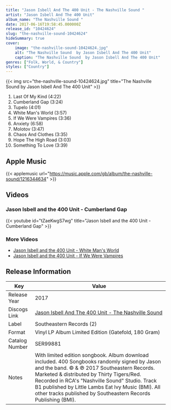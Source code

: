 ```yaml
---
title: "Jason Isbell And The 400 Unit - The Nashville Sound "
artist: "Jason Isbell And The 400 Unit"
album_name: "The Nashville Sound "
date: 2017-06-16T19:58:45.000000Z
release_id: "10424624"
slug: "the-nashville-sound-10424624"
hideSummary: true
cover:
    image: "the-nashville-sound-10424624.jpg"
    alt: "The Nashville Sound  by Jason Isbell And The 400 Unit"
    caption: "The Nashville Sound  by Jason Isbell And The 400 Unit"
genres: ["Folk, World, & Country"]
styles: ["Country"]
---
```


{{< img src="the-nashville-sound-10424624.jpg" title="The Nashville Sound  by Jason Isbell And The 400 Unit" >}}

<!-- section break -->

1. Last Of My Kind (4:22)
2. Cumberland Gap (3:24)
3. Tupelo (4:01)
4. White Man's World  (3:57)
5. If We Were Vampires (3:36)
6. Anxiety (6:58)
7. Molotov  (3:47)
8. Chaos And Clothes (3:35)
9. Hope The High Road (3:03)
10. Something To Love (3:39)

<!-- section break -->




## Apple Music
{{< applemusic url="https://music.apple.com/gb/album/the-nashville-sound/1216344634" >}}





## Videos
### Jason Isbell and the 400 Unit - Cumberland Gap
{{< youtube id="tZaeKwgS7wg" title="Jason Isbell and the 400 Unit - Cumberland Gap" >}}<br>

### More Videos

- [Jason Isbell and the 400 Unit - White Man's World](https://www.youtube.com/watch?v=nu4dupoC7EE)
- [Jason Isbell and the 400 Unit - If We Were Vampires](https://www.youtube.com/watch?v=fyiEJaf-IzE)


## Release Information
|  Key           | Value                                                |
| ---------------| ---------------------------------------------------- |
| Release Year   | 2017                                   |
| Discogs Link   | [Jason Isbell And The 400 Unit - The Nashville Sound ](https://www.discogs.com/release/10424624-Jason-Isbell-And-The-400-Unit-The-Nashville-Sound-) |
| Label          | Southeastern Records (2) |
| Format         | Vinyl LP Album Limited Edition (Gatefold, 180 Gram) |
| Catalog Number | SER99881 |
| Notes | With limited edition songbook. Album download included. 400 Songbooks randomly signed by Jason and the band.  © & ℗ 2017 Southeastern Records. Marketed & distributed by Thirty Tigers/Red.    Recorded in RCA's "Nashville Sound" Studio.  Track B1 published by Little Lambs Eat Ivy Music (BMI).  All other tracks published by Southeastern Records Publishing (BMI). |